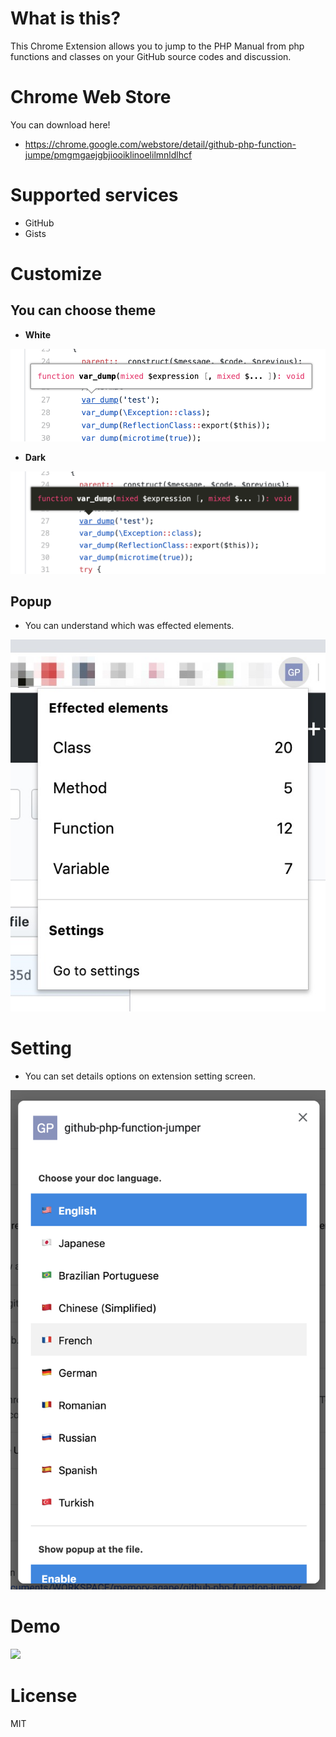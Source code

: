 # What is this?
This Chrome Extension allows you to  jump to the PHP Manual from php functions and classes on your GitHub source codes and discussion.

# Chrome Web Store
You can download here!
- https://chrome.google.com/webstore/detail/github-php-function-jumpe/pmgmgaejgbjiooiklinoelilmnldlhcf

# Supported services
- GitHub
- Gists

# Customize
## You can choose theme
- **White**
<img src="docs/theme_white.png">

- **Dark**
<img src="docs/theme_dark.png">

## Popup
- You can understand which was effected elements.
<img src="docs/tutorial_1.jpg">

# Setting
- You can set details options on extension setting screen. 
<img src="docs/tutorial_2.png">

# Demo
<img src="docs/demo.gif">

# License
MIT


